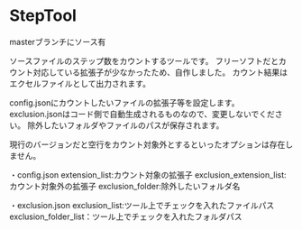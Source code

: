 # StepTool

masterブランチにソース有

ソースファイルのステップ数をカウントするツールです。
フリーソフトだとカウント対応している拡張子が少なかったため、自作しました。
カウント結果はエクセルファイルとして出力されます。

config.jsonにカウントしたいファイルの拡張子等を設定します。
exclusion.jsonはコード側で自動生成されるものなので、変更しないでください。
除外したいフォルダやファイルのパスが保存されます。

現行のバージョンだと空行をカウント対象外とするといったオプションは存在しません。

・config.json
extension_list:カウント対象の拡張子
exclusion_extension_list:カウント対象外の拡張子
exclusion_folder:除外したいフォルダ名

・exclusion.json
exclusion_list:ツール上でチェックを入れたファイルパス
exclusion_folder_list：ツール上でチェックを入れたフォルダパス
